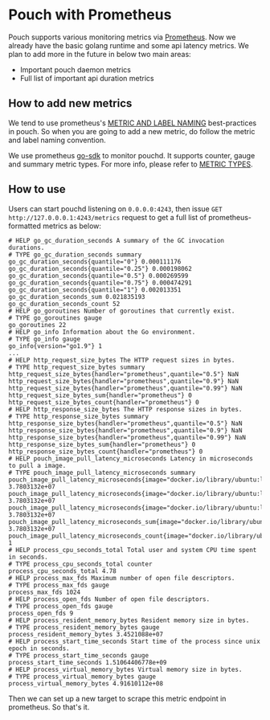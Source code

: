 # Pouch with Prometheus

Pouch supports various monitoring metrics via [Prometheus](https://prometheus.io/). Now we already have the basic golang runtime and some api latency metrics. We plan to add more in the future in below two main areas:

* Important pouch daemon metrics
* Full list of important api duration metrics

## How to add new metrics

We tend to use prometheus's [METRIC AND LABEL NAMING](https://prometheus.io/docs/practices/naming) best-practices in pouch. So when you are going to add a new metric, do follow the metric and label naming convention.

We use prometheus [go-sdk](https://github.com/prometheus/client_golang) to monitor pouchd. It supports counter, gauge and summary metric types. For more info, please refer to [METRIC TYPES](https://prometheus.io/docs/concepts/metric_types/).

## How to use 
  
Users can start pouchd listening on `0.0.0.0:4243`, then issue `GET http://127.0.0.0.1:4243/metrics`  request to get a full list of prometheus-formatted metrics as below:

```
# HELP go_gc_duration_seconds A summary of the GC invocation durations.
# TYPE go_gc_duration_seconds summary
go_gc_duration_seconds{quantile="0"} 0.000111176
go_gc_duration_seconds{quantile="0.25"} 0.000198062
go_gc_duration_seconds{quantile="0.5"} 0.000269599
go_gc_duration_seconds{quantile="0.75"} 0.000474291
go_gc_duration_seconds{quantile="1"} 0.002013351
go_gc_duration_seconds_sum 0.021835193
go_gc_duration_seconds_count 52
# HELP go_goroutines Number of goroutines that currently exist.
# TYPE go_goroutines gauge
go_goroutines 22
# HELP go_info Information about the Go environment.
# TYPE go_info gauge
go_info{version="go1.9"} 1
...
# HELP http_request_size_bytes The HTTP request sizes in bytes.
# TYPE http_request_size_bytes summary
http_request_size_bytes{handler="prometheus",quantile="0.5"} NaN
http_request_size_bytes{handler="prometheus",quantile="0.9"} NaN
http_request_size_bytes{handler="prometheus",quantile="0.99"} NaN
http_request_size_bytes_sum{handler="prometheus"} 0
http_request_size_bytes_count{handler="prometheus"} 0
# HELP http_response_size_bytes The HTTP response sizes in bytes.
# TYPE http_response_size_bytes summary
http_response_size_bytes{handler="prometheus",quantile="0.5"} NaN
http_response_size_bytes{handler="prometheus",quantile="0.9"} NaN
http_response_size_bytes{handler="prometheus",quantile="0.99"} NaN
http_response_size_bytes_sum{handler="prometheus"} 0
http_response_size_bytes_count{handler="prometheus"} 0
# HELP pouch_image_pull_latency_microseconds Latency in microseconds to pull a image.
# TYPE pouch_image_pull_latency_microseconds summary
pouch_image_pull_latency_microseconds{image="docker.io/library/ubuntu:latest",quantile="0.5"} 3.7803132e+07
pouch_image_pull_latency_microseconds{image="docker.io/library/ubuntu:latest",quantile="0.9"} 3.7803132e+07
pouch_image_pull_latency_microseconds{image="docker.io/library/ubuntu:latest",quantile="0.99"} 3.7803132e+07
pouch_image_pull_latency_microseconds_sum{image="docker.io/library/ubuntu:latest"} 3.7803132e+07
pouch_image_pull_latency_microseconds_count{image="docker.io/library/ubuntu:latest"} 1
# HELP process_cpu_seconds_total Total user and system CPU time spent in seconds.
# TYPE process_cpu_seconds_total counter
process_cpu_seconds_total 4.78
# HELP process_max_fds Maximum number of open file descriptors.
# TYPE process_max_fds gauge
process_max_fds 1024
# HELP process_open_fds Number of open file descriptors.
# TYPE process_open_fds gauge
process_open_fds 9
# HELP process_resident_memory_bytes Resident memory size in bytes.
# TYPE process_resident_memory_bytes gauge
process_resident_memory_bytes 3.4521088e+07
# HELP process_start_time_seconds Start time of the process since unix epoch in seconds.
# TYPE process_start_time_seconds gauge
process_start_time_seconds 1.51064406778e+09
# HELP process_virtual_memory_bytes Virtual memory size in bytes.
# TYPE process_virtual_memory_bytes gauge
process_virtual_memory_bytes 4.91610112e+08
```

Then we can set up a new target to scrape this metric endpoint in prometheus. So that's it.